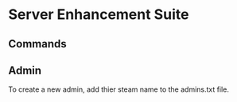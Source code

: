 Server Enhancement Suite
========================

Commands
--------

Admin
-----

To create a new admin, add thier steam name to the admins.txt file. 